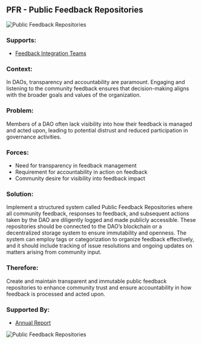 ## PFR - Public Feedback Repositories

![Public Feedback Repositories](./output/illustrations/public_feedback_repositories.png)

### Supports:
* [Feedback Integration Teams](./feedback_integration_teams.html)

### Context:
In DAOs, transparency and accountability are paramount. Engaging and listening to the community feedback ensures that decision-making aligns with the broader goals and values of the organization.

### Problem:
Members of a DAO often lack visibility into how their feedback is managed and acted upon, leading to potential distrust and reduced participation in governance activities.

### Forces:
- Need for transparency in feedback management
- Requirement for accountability in action on feedback
- Community desire for visibility into feedback impact

### Solution:
Implement a structured system called Public Feedback Repositories where all community feedback, responses to feedback, and subsequent actions taken by the DAO are diligently logged and made publicly accessible. These repositories should be connected to the DAO’s blockchain or a decentralized storage system to ensure immutability and openness. The system can employ tags or categorization to organize feedback effectively, and it should include tracking of issue resolutions and ongoing updates on matters arising from community input.

### Therefore:
Create and maintain transparent and immutable public feedback repositories to enhance community trust and ensure accountability in how feedback is processed and acted upon.

### Supported By:
* [Annual Report](./annual_reports.html)

![Public Feedback Repositories](./output/public_feedback_repositories_specific_graph.png)